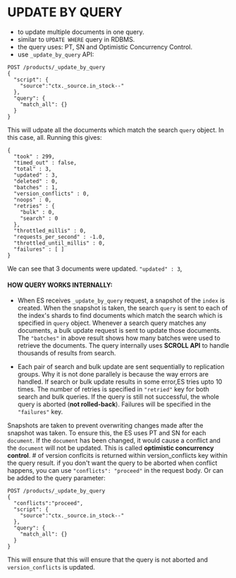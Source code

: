 # UPDATE BY QUERY

- to update multiple documents in one query.
- similar to `UPDATE WHERE` query in RDBMS.
- the query uses: PT, SN and Optimistic Concurrency Control.
- use `_update_by_query` API:
```
POST /products/_update_by_query
{
  "script": {
    "source":"ctx._source.in_stock--"
  },
  "query": {
    "match_all": {}
  }
}
```
This will udpate all the documents which match the search `query` object. In this case, all.
Running this gives:
```
{
  "took" : 299,
  "timed_out" : false,
  "total" : 3,
  "updated" : 3,
  "deleted" : 0,
  "batches" : 1,
  "version_conflicts" : 0,
  "noops" : 0,
  "retries" : {
    "bulk" : 0,
    "search" : 0
  },
  "throttled_millis" : 0,
  "requests_per_second" : -1.0,
  "throttled_until_millis" : 0,
  "failures" : [ ]
}
```
 We can see that 3 documents were updated. `"updated" : 3`,
 
 #### HOW QUERY WORKS INTERNALLY:
 
- When ES receives `_update_by_query` request, a snapshot of the `index` is created. When the snapshot is taken, the search `query` is sent to each of the index's shards to find documents which match the search which is specified in `query` object. Whenever a search query matches any documents, a bulk update request is sent to update those documents. The `"batches"` in above result shows how many batches were used to retrieve the documents. The query internally uses **SCROLL API** to handle thousands of results from search.

- Each pair of search and bulk update are sent sequentially to replication groups.
Why it is not done parallely is because the way errors are handled. If search or bulk update results in some error,ES tries upto 10 times. The number of retries is specified in `"retried"` key for both search and bulk queries. If the query is still not successful, the whole query is aborted (**not rolled-back**). Failures will be specified in the `"failures"` key.

Snapshots are taken to prevent overwriting changes made after the snapshot was taken.
To ensure this, the ES uses PT and SN for each `document`. If the `document` has been changed, it would cause a conflict and the `document` will not be updated. This is called **optimistic concurrency control**.
\# of version conflcits is returned within version_conflicts key within the query result.
if you don't want the query to be aborted when conflict happens, you can use `"conflicts": "proceed"` in the request body. Or can be added to the query parameter:
```
POST /products/_update_by_query
{
  "conflicts":"proceed",
  "script": {
    "source":"ctx._source.in_stock--"
  },
  "query": {
    "match_all": {}
  }
}
```
This will ensure that this will ensure that the query is not aborted and `version_conflicts` is updated.